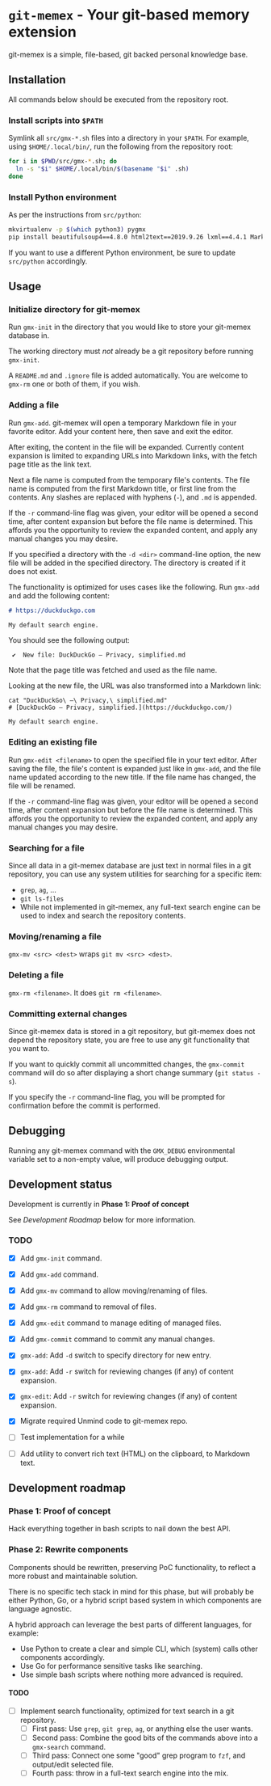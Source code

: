 # `git-memex` - Your git-based memory extension

git-memex is a simple, file-based, git backed personal knowledge base.


## Installation

All commands below should be executed from the repository root.

### Install scripts into `$PATH`
Symlink all `src/gmx-*.sh` files into a directory in your `$PATH`. For example,
using `$HOME/.local/bin/`, run the following from the repository root:

```bash
for i in $PWD/src/gmx-*.sh; do
  ln -s "$i" $HOME/.local/bin/$(basename "$i" .sh)
done
```

### Install Python environment

As per the instructions from `src/python`:

```bash
mkvirtualenv -p $(which python3) pygmx
pip install beautifulsoup4==4.8.0 html2text==2019.9.26 lxml==4.4.1 Markdown==3.1.1 requests==2.22.0
```

If you want to use a different Python environment, be sure to update
`src/python` accordingly.


## Usage

### Initialize directory for git-memex
Run `gmx-init` in the directory that you would like to store your git-memex
database in.

The working directory must _not_ already be a git repository before running
`gmx-init`.

A `README.md` and `.ignore` file is added automatically. You are welcome to
`gmx-rm` one or both of them, if you wish.

### Adding a file

Run `gmx-add`. git-memex will open a temporary Markdown file in your favorite
editor. Add your content here, then save and exit the editor.

After exiting, the content in the file will be expanded. Currently content
expansion is limited to expanding URLs into Markdown links, with the fetch page
title as the link text.

Next a file name is computed from the temporary file's contents. The file name
is computed from the first Markdown title, or first line from the contents. Any
slashes are replaced with hyphens (`-`), and `.md` is appended.

If the `-r` command-line flag was given, your editor will be opened a second
time, after content expansion but before the file name is determined. This
affords you the opportunity to review the expanded content, and apply any
manual changes you may desire.

If you specified a directory with the `-d <dir>` command-line option, the new
file will be added in the specified directory. The directory is created if it
does not exist.

The functionality is optimized for uses cases like the following. Run `gmx-add`
and add the following content:

```markdown
# https://duckduckgo.com

My default search engine.
```

You should see the following output:

```
 ✔  New file: DuckDuckGo — Privacy, simplified.md
```

Note that the page title was fetched and used as the file name.

Looking at the new file, the URL was also transformed into a Markdown link:

```
cat "DuckDuckGo\ —\ Privacy,\ simplified.md"
# [DuckDuckGo — Privacy, simplified.](https://duckduckgo.com/)

My default search engine.
```

### Editing an existing file

Run `gmx-edit <filename>` to open the specified file in your text editor. After
saving the file, the file's content is expanded just like in `gmx-add`, and the
file name updated according to the new title. If the file name has changed, the
file will be renamed.

If the `-r` command-line flag was given, your editor will be opened a second
time, after content expansion but before the file name is determined. This
affords you the opportunity to review the expanded content, and apply any
manual changes you may desire.

### Searching for a file

Since all data in a git-memex database are just text in normal files in a git
repository, you can use any system utilities for searching for a specific item:
* `grep`, `ag`, ...
* `git ls-files`
* While not implemented in git-memex, any full-text search engine can be used to index and search the repository contents.

### Moving/renaming a file

`gmx-mv <src> <dest>` wraps `git mv <src> <dest>`.

### Deleting a file

`gmx-rm <filename>`. It does `git rm <filename>`.

### Committing external changes

Since git-memex data is stored in a git repository, but git-memex does not
depend the repository state, you are free to use any git functionality that you
want to.

If you want to quickly commit all uncommitted changes, the `gmx-commit` command
will do so after displaying a short change summary (`git status -s`).

If you specify the `-r` command-line flag, you will be prompted for
confirmation before the commit is performed.


## Debugging

Running any git-memex command with the `GMX_DEBUG` environmental variable set
to a non-empty value, will produce debugging output.


## Development status

Development is currently in **Phase 1: Proof of concept**

See _Development Roadmap_ below for more information.

### TODO
* [X] Add `gmx-init` command.
* [X] Add `gmx-add` command.
* [X] Add `gmx-mv` command to allow moving/renaming of files.
* [X] Add `gmx-rm` command to removal of files.
* [X] Add `gmx-edit` command to manage editing of managed files.
* [X] Add `gmx-commit` command to commit any manual changes.
* [X] `gmx-add`: Add `-d` switch to specify directory for new entry.
* [X] `gmx-add`: Add `-r` switch for reviewing changes (if any) of content expansion.
* [X] `gmx-edit`: Add `-r` switch for reviewing changes (if any) of content expansion.
* [X] Migrate required Unmind code to git-memex repo.
* [ ] Test implementation for a while
* [ ] Add utility to convert rich text (HTML) on the clipboard, to Markdown text.


## Development roadmap

### Phase 1: Proof of concept

Hack everything together in bash scripts to nail down the best API.


### Phase 2: Rewrite components

Components should be rewritten, preserving PoC functionality, to reflect a more
robust and maintainable solution.

There is no specific tech stack in mind for this phase, but will probably be
either Python, Go, or a hybrid script based system in which components are
language agnostic.

A hybrid approach can leverage the best parts of different languages, for example:

* Use Python to create a clear and simple CLI, which (system) calls other components accordingly.
* Use Go for performance sensitive tasks like searching.
* Use simple bash scripts where nothing more advanced is required.

#### TODO

* [ ] Implement search functionality, optimized for text search in a git repository.
  * [ ] First pass: Use `grep`, `git grep`, `ag`, or anything else the user wants.
  * [ ] Second pass: Combine the good bits of the commands above into a
        `gmx-search` command.
  * [ ] Third pass: Connect one some "good" grep program to `fzf`, and
        output/edit selected file.
  * [ ] Fourth pass: throw in a full-text search engine into the mix.
